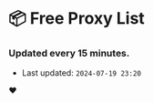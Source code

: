 # :package: Free Proxy List
### Updated every 15 minutes.

- Last updated: `2024-07-19 23:20`

:heart:
